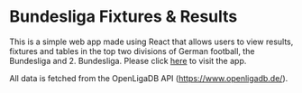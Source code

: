 # Bundesliga Fixtures & Results

This is a simple web app made using React that allows users to view results, fixtures and tables in the top two divisions of German football, the Bundesliga and 2. Bundesliga. Please click [here](https://mattmcaleer.github.io/bundesliga-fixtures-and-results) to visit the app.

All data is fetched from the OpenLigaDB API (https://www.openligadb.de/).



